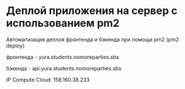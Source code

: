 # Деплой приложения на сервер с использованием pm2

Автоматизация деплоя фронтенда и бэкенда при помощи pm2 (pm2 deploy)

фронтенда - yura.students.nomoreparties.sbs

бэкенда - api.yura.students.nomoreparties.sbs

IP Compute Cloud: 158.160.38.233
